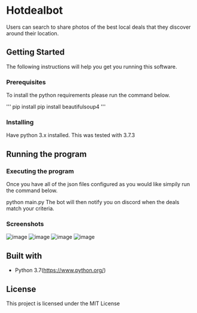 # Hotdealbot

Users can search to share photos of the best local deals that they discover around their location.
## Getting Started

The following instructions will help you get you running this software.

### Prerequisites

To install the python requirements please run the command below.

''' pip install pip install beautifulsoup4 '''

### Installing

Have python 3.x installed. This was tested with 3.7.3

## Running the program 

### Executing the program
Once you have all of the json files configured as you would like simpily run the command below.

python main.py
The bot will then notify you on discord when the deals match your criteria.

### Screenshots

![image](https://user-images.githubusercontent.com/52568892/97361598-c2955300-186d-11eb-96ab-fd97e404a0e2.png)
![image](https://user-images.githubusercontent.com/52568892/97361490-9aa5ef80-186d-11eb-8e04-4b51eea3a2ce.png)
![image](https://user-images.githubusercontent.com/52568892/97361796-17d16480-186e-11eb-9b56-6d3f1cadf9e3.png)
![image](https://user-images.githubusercontent.com/52568892/97361988-5bc46980-186e-11eb-8eb2-087db695bf8a.png)

## Built with

- Python 3.7(https://www.python.org/)

## License

This project is licensed under the MIT License
